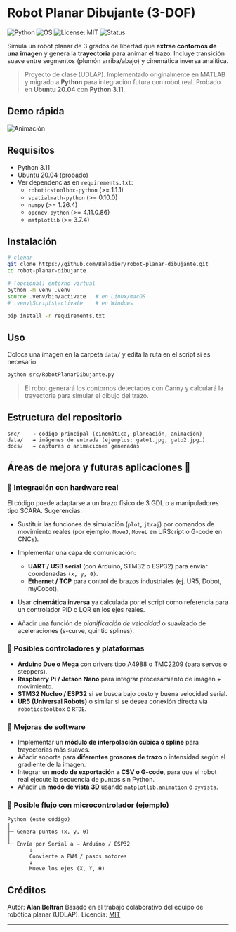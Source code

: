 # Robot Planar Dibujante (3-DOF)

![Python](https://img.shields.io/badge/Python-3.11-blue)
![OS](https://img.shields.io/badge/Ubuntu-20.04-orange)
![License: MIT](https://img.shields.io/badge/License-MIT-green)
![Status](https://img.shields.io/badge/Status-Stable-brightgreen)

Simula un robot planar de 3 grados de libertad que **extrae contornos de una imagen** y genera la **trayectoria** para animar el trazo. Incluye transición suave entre segmentos (plumón arriba/abajo) y cinemática inversa analítica.

> Proyecto de clase (UDLAP). Implementado originalmente en MATLAB y migrado a **Python** para integración futura con robot real. Probado en **Ubuntu 20.04** con **Python 3.11**.

## Demo rápida
![Animación](docs/captura.png)

## Requisitos
- Python 3.11  
- Ubuntu 20.04 (probado)
- Ver dependencias en `requirements.txt`:
  - `roboticstoolbox-python` (>= 1.1.1)
  - `spatialmath-python` (>= 0.10.0)
  - `numpy` (>= 1.26.4)
  - `opencv-python` (>= 4.11.0.86)
  - `matplotlib` (>= 3.7.4)

## Instalación
```bash
# clonar
git clone https://github.com/Baladier/robot-planar-dibujante.git
cd robot-planar-dibujante

# (opcional) entorno virtual
python -m venv .venv
source .venv/bin/activate   # en Linux/macOS
# .venv\Scripts\activate    # en Windows

pip install -r requirements.txt
````

## Uso

Coloca una imagen en la carpeta `data/` y edita la ruta en el script si es necesario:

```bash
python src/RobotPlanarDibujante.py
```

> El robot generará los contornos detectados con Canny y calculará la trayectoria para simular el dibujo del trazo.

## Estructura del repositorio

```
src/    → código principal (cinemática, planeación, animación)
data/   → imágenes de entrada (ejemplos: gato1.jpg, gato2.jpg…)
docs/   → capturas o animaciones generadas
```

## Áreas de mejora y futuras aplicaciones 🧠

### 🔹 Integración con hardware real

El código puede adaptarse a un brazo físico de 3 GDL o a manipuladores tipo SCARA.
Sugerencias:

* Sustituir las funciones de simulación (`plot`, `jtraj`) por comandos de movimiento reales (por ejemplo, `MoveJ`, `MoveL` en URScript o G-code en CNCs).
* Implementar una capa de comunicación:

  * **UART / USB serial** (con Arduino, STM32 o ESP32) para enviar coordenadas `(x, y, θ)`.
  * **Ethernet / TCP** para control de brazos industriales (ej. UR5, Dobot, myCobot).
* Usar **cinemática inversa** ya calculada por el script como referencia para un controlador PID o LQR en los ejes reales.
* Añadir una función de *planificación de velocidad* o suavizado de aceleraciones (s-curve, quintic splines).

### 🔹 Posibles controladores y plataformas

* **Arduino Due o Mega** con drivers tipo A4988 o TMC2209 (para servos o steppers).
* **Raspberry Pi / Jetson Nano** para integrar procesamiento de imagen + movimiento.
* **STM32 Nucleo / ESP32** si se busca bajo costo y buena velocidad serial.
* **UR5 (Universal Robots)** o similar si se desea conexión directa vía `roboticstoolbox` o `RTDE`.

### 🔹 Mejoras de software

* Implementar un **módulo de interpolación cúbica o spline** para trayectorias más suaves.
* Añadir soporte para **diferentes grosores de trazo** o intensidad según el gradiente de la imagen.
* Integrar un **modo de exportación a CSV o G-code**, para que el robot real ejecute la secuencia de puntos sin Python.
* Añadir un **modo de vista 3D** usando `matplotlib.animation` o `pyvista`.

### 🔹 Posible flujo con microcontrolador (ejemplo)

```
Python (este código)
│
├─ Genera puntos (x, y, θ)
│
└─ Envía por Serial a → Arduino / ESP32
       ↓
       Convierte a PWM / pasos motores
       ↓
       Mueve los ejes (X, Y, θ)
```

## Créditos

Autor: **Alan Beltrán**
Basado en el trabajo colaborativo del equipo de robótica planar (UDLAP).
Licencia: [MIT](LICENSE)

---

```
